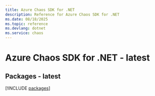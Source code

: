 ```yaml
---
title: Azure Chaos SDK for .NET
description: Reference for Azure Chaos SDK for .NET
ms.date: 08/18/2025
ms.topic: reference
ms.devlang: dotnet
ms.service: chaos
---
```

# Azure Chaos SDK for .NET - latest
## Packages - latest
[!INCLUDE [packages](chaos-index.md)]